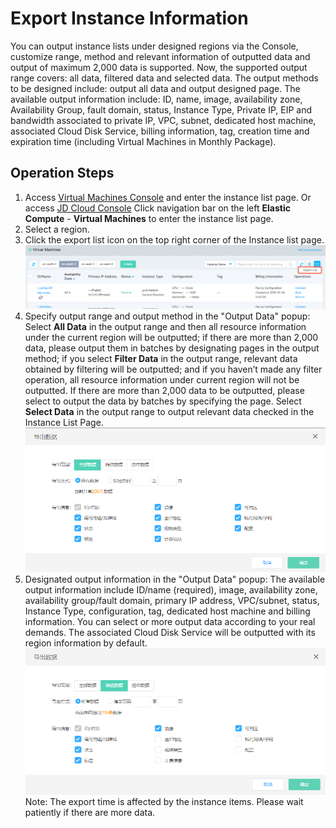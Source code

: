 # Export Instance Information

You can output instance lists under designed regions via the Console, customize range, method and relevant information of outputted data and output of maximum 2,000 data is supported. Now, the supported output range covers: all data, filtered data and selected data. The output methods to be designed include: output all data and output designed page. The available output information include: ID, name, image, availability zone, Availability Group, fault domain, status, Instance Type, Private IP, EIP and bandwidth associated to private IP, VPC, subnet, dedicated host machine, associated Cloud Disk Service, billing information, tag, creation time and expiration time (including Virtual Machines in Monthly Package).

## Operation Steps

1. Access [Virtual Machines Console](https://cns-console.jdcloud.com/host/compute/list) and enter the instance list page. Or access [JD Cloud Console](https://console.jdcloud.com) Click navigation bar on the left **Elastic Compute** - **Virtual Machines** to enter the instance list page.
2. Select a region.
3. Click the export list icon on the top right corner of the Instance list page. <br> ![](../../../../../image/vm/exportinstance.png)
4. Specify output range and output method in the "Output Data" popup: Select **All Data** in the output range and then all resource information under the current region will be outputted; if there are more than 2,000 data, please output them in batches by designating pages in the output method; if you select **Filter Data** in the output range, relevant data obtained by filtering will be outputted; and if you haven’t made any filter operation, all resource information under current region will not be outputted. If there are more than 2,000 data to be outputted, please select to output the data by batches by specifying the page. Select **Select Data** in the output range to output relevant data checked in the Instance List Page. <br> ![](../../../../../image/vm/importData1.png)
5. Designated output information in the "Output Data" popup: The available output information include ID/name (required), image, availability zone, availability group/fault domain, primary IP address, VPC/subnet, status, Instance Type, configuration, tag, dedicated host machine and billing information. You can select or more output data according to your real demands. The associated Cloud Disk Service will be outputted with its region information by default. <br> ![](../../../../../image/vm/importData2.png)
		Note: The export time is affected by the instance items. Please wait patiently if there are more data.
	
